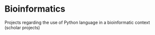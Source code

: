 # Bioinformatics
Projects regarding the use of Python language in a bioinformatic context (scholar projects)
